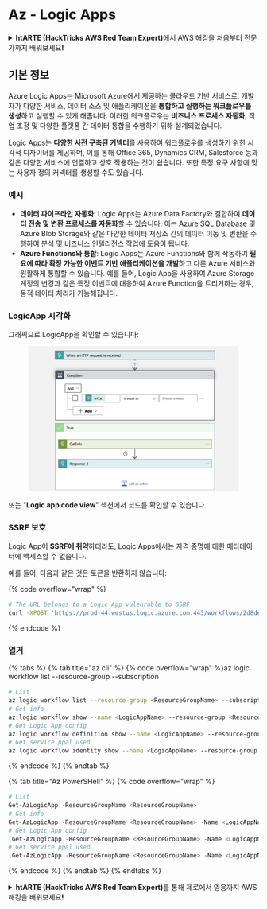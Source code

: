 # Az - Logic Apps

<details>

<summary><strong>htARTE (HackTricks AWS Red Team Expert)</strong>에서 AWS 해킹을 처음부터 전문가까지 배워보세요<strong>!</strong></summary>

HackTricks를 지원하는 다른 방법:

* **회사를 HackTricks에서 광고하거나 HackTricks를 PDF로 다운로드**하려면 [**SUBSCRIPTION PLANS**](https://github.com/sponsors/carlospolop)를 확인하세요!
* [**공식 PEASS & HackTricks 스웨그**](https://peass.creator-spring.com)를 얻으세요.
* [**The PEASS Family**](https://opensea.io/collection/the-peass-family)를 발견하세요. 독점적인 [**NFTs**](https://opensea.io/collection/the-peass-family) 컬렉션입니다.
* 💬 [**Discord 그룹**](https://discord.gg/hRep4RUj7f) 또는 [**텔레그램 그룹**](https://t.me/peass)에 **참여**하거나 **Twitter** 🐦 [**@hacktricks_live**](https://twitter.com/hacktricks_live)**를** **팔로우**하세요.
* **Hacking 트릭을 공유하려면** [**HackTricks**](https://github.com/carlospolop/hacktricks) **및** [**HackTricks Cloud**](https://github.com/carlospolop/hacktricks-cloud) **github 저장소에 PR을 제출**하세요.

</details>

## 기본 정보

Azure Logic Apps는 Microsoft Azure에서 제공하는 클라우드 기반 서비스로, 개발자가 다양한 서비스, 데이터 소스 및 애플리케이션을 **통합하고 실행하는 워크플로우를 생성**하고 실행할 수 있게 해줍니다. 이러한 워크플로우는 **비즈니스 프로세스 자동화**, 작업 조정 및 다양한 플랫폼 간 데이터 통합을 수행하기 위해 설계되었습니다.

Logic Apps는 **다양한 사전 구축된 커넥터**를 사용하여 워크플로우를 생성하기 위한 시각적 디자이너를 제공하며, 이를 통해 Office 365, Dynamics CRM, Salesforce 등과 같은 다양한 서비스에 연결하고 상호 작용하는 것이 쉽습니다. 또한 특정 요구 사항에 맞는 사용자 정의 커넥터를 생성할 수도 있습니다.

### 예시

* **데이터 파이프라인 자동화**: Logic Apps는 Azure Data Factory와 결합하여 **데이터 전송 및 변환 프로세스를 자동화**할 수 있습니다. 이는 Azure SQL Database 및 Azure Blob Storage와 같은 다양한 데이터 저장소 간의 데이터 이동 및 변환을 수행하여 분석 및 비즈니스 인텔리전스 작업에 도움이 됩니다.
* **Azure Functions와 통합**: Logic Apps는 Azure Functions와 함께 작동하여 **필요에 따라 확장 가능한 이벤트 기반 애플리케이션을 개발**하고 다른 Azure 서비스와 원활하게 통합할 수 있습니다. 예를 들어, Logic App을 사용하여 Azure Storage 계정의 변경과 같은 특정 이벤트에 대응하여 Azure Function을 트리거하는 경우, 동적 데이터 처리가 가능해집니다.

### LogicApp 시각화

그래픽으로 LogicApp을 확인할 수 있습니다:

<figure><img src="../../../.gitbook/assets/image (93).png" alt=""><figcaption></figcaption></figure>

또는 "**Logic app code view**" 섹션에서 코드를 확인할 수 있습니다.

### SSRF 보호

Logic App이 **SSRF에 취약**하더라도, Logic Apps에서는 자격 증명에 대한 메타데이터에 액세스할 수 없습니다.

예를 들어, 다음과 같은 것은 토큰을 반환하지 않습니다:

{% code overflow="wrap" %}
```bash
# The URL belongs to a Logic App vulenrable to SSRF
curl -XPOST 'https://prod-44.westus.logic.azure.com:443/workflows/2d8de4be6e974123adf0b98159966644/triggers/manual/paths/invoke?api-version=2016-10-01&sp=%2Ftriggers%2Fmanual%2Frun&sv=1.0&sig=_8_oqqsCXc0u2c7hNjtSZmT0uM4Xi3hktw6Uze0O34s' -d '{"url": "http://169.254.169.254/metadata/identity/oauth2/token?api-version=2018-02-01&resource=https://management.azure.com/"}' -H "Content-type: application/json" -v
```
{% endcode %}

### 열거

{% tabs %}
{% tab title="az cli" %}
{% code overflow="wrap" %}az logic workflow list --resource-group <resource-group> --subscription <subscription-id>
```bash
# List
az logic workflow list --resource-group <ResourceGroupName> --subscription <SubscriptionID> --output table
# Get info
az logic workflow show --name <LogicAppName> --resource-group <ResourceGroupName> --subscription <SubscriptionID>
# Get Logic App config
az logic workflow definition show --name <LogicAppName> --resource-group <ResourceGroupName> --subscription <SubscriptionID>
# Get service ppal used
az logic workflow identity show --name <LogicAppName> --resource-group <ResourceGroupName> --subscription <SubscriptionID>
```
{% endcode %}
{% endtab %}

{% tab title="Az PowerSHell" %}
{% code overflow="wrap" %}
```powershell
# List
Get-AzLogicApp -ResourceGroupName <ResourceGroupName>
# Get info
Get-AzLogicApp -ResourceGroupName <ResourceGroupName> -Name <LogicAppName>
# Get Logic App config
(Get-AzLogicApp -ResourceGroupName <ResourceGroupName> -Name <LogicAppName>).Definition | ConvertTo-Json
# Get service ppal used
(Get-AzLogicApp -ResourceGroupName <ResourceGroupName> -Name <LogicAppName>).Identity
```
{% endcode %}
{% endtab %}
{% endtabs %}

<details>

<summary><strong>htARTE (HackTricks AWS Red Team Expert)</strong>를 통해 제로에서 영웅까지 AWS 해킹을 배워보세요<strong>!</strong></summary>

HackTricks를 지원하는 다른 방법:

* HackTricks에서 **회사 광고를 보거나 HackTricks를 PDF로 다운로드**하려면 [**SUBSCRIPTION PLANS**](https://github.com/sponsors/carlospolop)를 확인하세요!
* [**공식 PEASS & HackTricks 스웨그**](https://peass.creator-spring.com)를 얻으세요.
* 독점적인 [**NFT**](https://opensea.io/collection/the-peass-family) 컬렉션인 [**The PEASS Family**](https://opensea.io/collection/the-peass-family)를 발견하세요.
* 💬 [**Discord 그룹**](https://discord.gg/hRep4RUj7f) 또는 [**텔레그램 그룹**](https://t.me/peass)에 **참여**하거나 **Twitter** 🐦 [**@hacktricks_live**](https://twitter.com/hacktricks_live)를 **팔로우**하세요.
* **HackTricks**와 [**HackTricks Cloud**](https://github.com/carlospolop/hacktricks-cloud) github 저장소에 PR을 제출하여 여러분의 해킹 기교를 공유하세요.

</details>
